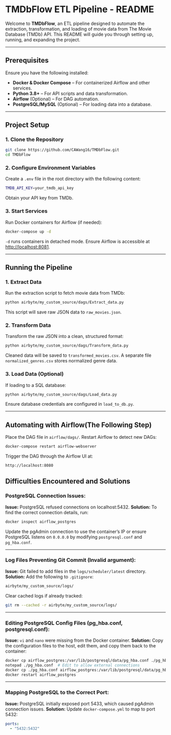 # TMDbFlow ETL Pipeline - README

Welcome to **TMDbFlow**, an ETL pipeline designed to automate the extraction, transformation, and loading of movie data from The Movie Database (TMDb) API. This README will guide you through setting up, running, and expanding the project.

---

## **Prerequisites**
Ensure you have the following installed:
- **Docker & Docker Compose** – For containerized Airflow and other services.
- **Python 3.8+** – For API scripts and data transformation.
- **Airflow** (Optional) – For DAG automation.
- **PostgreSQL/MySQL** (Optional) – For loading data into a database.

---

## **Project Setup**

### 1. Clone the Repository
```bash
git clone https://github.com/CAWang16/TMDbFlow.git
cd TMDbFlow
```

### 2. Configure Environment Variables
Create a `.env` file in the root directory with the following content:

```bash
TMDB_API_KEY=your_tmdb_api_key
```
Obtain your API key from TMDb.

### 3. Start Services
Run Docker containers for Airflow (if needed):

```bash
docker-compose up -d
```
`-d` runs containers in detached mode.
Ensure Airflow is accessible at [http://localhost:8081](http://localhost:8081).

---

## **Running the Pipeline**

### 1. Extract Data
Run the extraction script to fetch movie data from TMDb:

```bash
python airbyte/my_custom_source/dags/Extract_data.py
```
This script will save raw JSON data to `raw_movies.json`.

### 2. Transform Data
Transform the raw JSON into a clean, structured format:

```bash
python airbyte/my_custom_source/dags/Transform_data.py
```
Cleaned data will be saved to `transformed_movies.csv`.
A separate file `normalized_genres.csv` stores normalized genre data.

### 3. Load Data (Optional)
If loading to a SQL database:

```bash
python airbyte/my_custom_source/dags/Load_data.py
```
Ensure database credentials are configured in `load_to_db.py`.

---

## **Automating with Airflow(The Following Step)**

Place the DAG file in `airflow/dags/`.
Restart Airflow to detect new DAGs:

```bash
docker-compose restart airflow-webserver
```

Trigger the DAG through the Airflow UI at:

```bash
http://localhost:8080
```

## **Difficulties Encountered and Solutions**

### PostgreSQL Connection Issues:
**Issue:** PostgreSQL refused connections on localhost:5432.
**Solution:**
To find the correct connection details, run:

```bash
docker inspect airflow_postgres
```

Update the pgAdmin connection to use the container’s IP or ensure PostgreSQL listens on `0.0.0.0` by modifying `postgresql.conf` and `pg_hba.conf`.

---

### Log Files Preventing Git Commit (Invalid argument):
**Issue:** Git failed to add files in the `logs/scheduler/latest` directory.
**Solution:**
Add the following to `.gitignore`:

```bash
airbyte/my_custom_source/logs/
```

Clear cached logs if already tracked:

```bash
git rm --cached -r airbyte/my_custom_source/logs/
```

---

### Editing PostgreSQL Config Files (pg_hba.conf, postgresql.conf):
**Issue:** `vi` and `nano` were missing from the Docker container.
**Solution:**
Copy the configuration files to the host, edit them, and copy them back to the container:

```bash
docker cp airflow_postgres:/var/lib/postgresql/data/pg_hba.conf ./pg_hba.conf
notepad ./pg_hba.conf  # Edit to allow external connections
docker cp ./pg_hba.conf airflow_postgres:/var/lib/postgresql/data/pg_hba.conf
docker restart airflow_postgres
```

---

### Mapping PostgreSQL to the Correct Port:
**Issue:** PostgreSQL initially exposed port 5433, which caused pgAdmin connection issues.
**Solution:**
Update `docker-compose.yml` to map to port 5432:

```yaml
ports:
  - "5432:5432"
```
